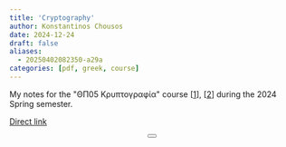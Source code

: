 ```yaml
---
title: 'Cryptography'
author: Konstantinos Chousos
date: 2024-12-24
draft: false
aliases:
  - 20250402082350-a29a
categories: [pdf, greek, course]
---
```

My notes for the "ΘΠ05 Κρυπτογραφία" course [[1](https://eclass.uoa.gr/courses/D41/)], [[2](https://crypto.di.uoa.gr/class/Kryptographia/index.html)] during the 2024 Spring semester.

<object data="/static/ΘΠ05%20Κρυπτογραφία.pdf" type="application/pdf" width="100%" height="800px">
</object>

[Direct link](/static/ΘΠ05%20Κρυπτογραφία.pdf)

<center>
<button class="tinylytics_kudos"></button>
</center>